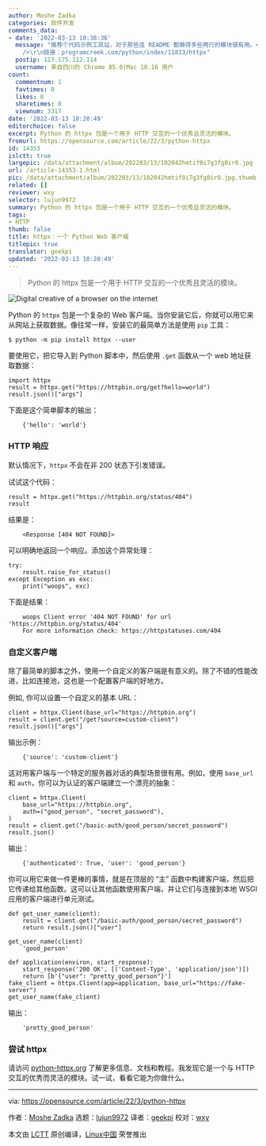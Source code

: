 ```yaml
---
author: Moshe Zadka
categories: 软件开发
comments_data:
- date: '2022-03-13 10:38:36'
  message: "推荐个代码示例工具站，对于那些连 README 都懒得多些两行的模块很有用。<br />\r\n<br />\r\n本文的 httpx 模块：<br
    />\r\n链接：programcreek.com/python/index/11833/httpx"
  postip: 117.175.112.114
  username: 来自四川的 Chrome 85.0|Mac 10.16 用户
count:
  commentnum: 1
  favtimes: 0
  likes: 0
  sharetimes: 0
  viewnum: 3317
date: '2022-03-13 10:20:49'
editorchoice: false
excerpt: Python 的 httpx 包是一个用于 HTTP 交互的一个优秀且灵活的模块。
fromurl: https://opensource.com/article/22/3/python-httpx
id: 14353
islctt: true
largepic: /data/attachment/album/202203/13/102042hmtif0i7g3fg0ir0.jpg
url: /article-14353-1.html
pic: /data/attachment/album/202203/13/102042hmtif0i7g3fg0ir0.jpg.thumb.jpg
related: []
reviewer: wxy
selector: lujun9972
summary: Python 的 httpx 包是一个用于 HTTP 交互的一个优秀且灵活的模块。
tags:
- HTTP
thumb: false
title: httpx：一个 Python Web 客户端
titlepic: true
translator: geekpi
updated: '2022-03-13 10:20:49'
---
```



> 
> Python 的 httpx 包是一个用于 HTTP 交互的一个优秀且灵活的模块。
> 
> 
> 


![](/data/attachment/album/202203/13/102042hmtif0i7g3fg0ir0.jpg "Digital creative of a browser on the internet")


Python 的 `httpx` 包是一个复杂的 Web 客户端。当你安装它后，你就可以用它来从网站上获取数据。像往常一样，安装它的最简单方法是使用 `pip` 工具：



```
$ python -m pip install httpx --user

```

要使用它，把它导入到 Python 脚本中，然后使用 `.get` 函数从一个 web 地址获取数据：



```
import httpx
result = httpx.get("https://httpbin.org/get?hello=world")
result.json()["args"]

```

下面是这个简单脚本的输出：



```
    {'hello': 'world'}

```

### HTTP 响应


默认情况下，`httpx` 不会在非 200 状态下引发错误。


试试这个代码：



```
result = httpx.get("https://httpbin.org/status/404")
result

```

结果是：



```
    <Response [404 NOT FOUND]>

```

可以明确地返回一个响应。添加这个异常处理：



```
try:
    result.raise_for_status()
except Exception as exc:
    print("woops", exc)

```

下面是结果：



```
    woops Client error '404 NOT FOUND' for url 'https://httpbin.org/status/404'
    For more information check: https://httpstatuses.com/404

```

### 自定义客户端


除了最简单的脚本之外，使用一个自定义的客户端是有意义的。除了不错的性能改进，比如连接池，这也是一个配置客户端的好地方。


例如, 你可以设置一个自定义的基本 URL：



```
client = httpx.Client(base_url="https://httpbin.org")
result = client.get("/get?source=custom-client")
result.json()["args"]

```

输出示例：



```
    {'source': 'custom-client'}

```

这对用客户端与一个特定的服务器对话的典型场景很有用。例如，使用 `base_url` 和 `auth`，你可以为认证的客户端建立一个漂亮的抽象：



```
client = httpx.Client(
    base_url="https://httpbin.org",
    auth=("good_person", "secret_password"),
)
result = client.get("/basic-auth/good_person/secret_password")
result.json()

```

输出：



```
    {'authenticated': True, 'user': 'good_person'}

```

你可以用它来做一件更棒的事情，就是在顶层的 “主” 函数中构建客户端，然后把它传递给其他函数。这可以让其他函数使用客户端，并让它们与连接到本地 WSGI 应用的客户端进行单元测试。



```
def get_user_name(client):
    result = client.get("/basic-auth/good_person/secret_password")
    return result.json()["user"]

get_user_name(client)
    'good_person'

def application(environ, start_response):
    start_response('200 OK', [('Content-Type', 'application/json')])
    return [b'{"user": "pretty_good_person"}']
fake_client = httpx.Client(app=application, base_url="https://fake-server")
get_user_name(fake_client)

```

输出：



```
    'pretty_good_person'

```

### 尝试 httpx


请访问 [python-httpx.org](https://www.python-httpx.org/) 了解更多信息、文档和教程。我发现它是一个与 HTTP 交互的优秀而灵活的模块。试一试，看看它能为你做什么。




---


via: <https://opensource.com/article/22/3/python-httpx>


作者：[Moshe Zadka](https://opensource.com/users/moshez) 选题：[lujun9972](https://github.com/lujun9972) 译者：[geekpi](https://github.com/geekpi) 校对：[wxy](https://github.com/wxy)


本文由 [LCTT](https://github.com/LCTT/TranslateProject) 原创编译，[Linux中国](https://linux.cn/) 荣誉推出